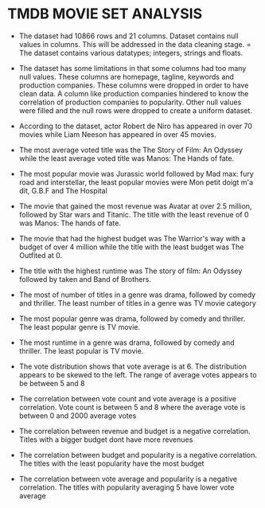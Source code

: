 # TMDB MOVIE SET ANALYSIS
- The dataset had 10866 rows and 21 columns. Dataset contains null values in columns. This will be addressed in the data cleaning stage. = The dataset contains various datatypes; integers, strings and floats.

- The dataset has some limitations in that some columns had too many null values. These columns are homepage, tagline, keywords and production companies. These columns were dropped in order to have clean data. A column like production companies hindered to know the correlation of production companies to popularity. Other null values were filled and the null rows were dropped to create a uniform dataset.

- According to the dataset, actor Robert de Niro has appeared in over 70 movies while Liam Neeson has appeared in over 45 movies.

- The most average voted title was the The Story of Film: An Odyssey while the least average voted title was Manos: The Hands of fate.

- The most popular movie was Jurassic world followed by Mad max: fury road and interstellar, the least popular movies were Mon petit doigt m'a dit, G.B.F and The Hospital

- The movie that gained the most revenue was Avatar at over 2.5 million, followed by Star wars and Titanic. The title with the least revenue of 0 was Manos: The hands of fate.

- The movie that had the highest budget was The Warrior's way with a budget of over 4 million while the title with the least budget was The Outfited at 0.

- The title with the highest runtime was The story of film: An Odyssey followed by taken and Band of Brothers.

- The most of number of titles in a genre was drama, followed by comedy and thriller. The least number of titles in a genre was TV movie category

- The most popular genre was drama, followed by comedy and thriller. The least popular genre is TV movie.

- The most runtime in a genre was drama, followed by comedy and thriller. The least popular is TV movie.

- The vote distribution shows that vote average is at 6. The distribution appears to be skewed to the left. The range of average votes appears to be between 5 and 8

- The correlation between vote count and vote average is a positive correlation. Vote count is between 5 and 8 where the average vote is between 0 and 2000 average votes

- The correlation between revenue and budget is a negative correlation. Titles with a bigger budget dont have more revenues

- The correlation between budget and popularity is a negative correlation. The titles with the least popularity have the most budget

- The correlation between vote average and popularity is a negative correlation. The titles with popularity averaging 5 have lower vote average

